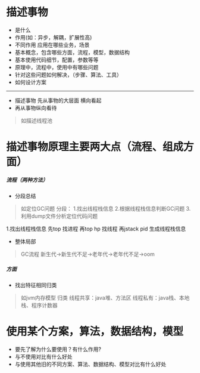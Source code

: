 # 描述事物
- 是什么
- 作用(如：异步，解耦，扩展性高)
- 不同作用 应用在哪些业务，场景
- 基本概念，包含哪些方面，流程，模型，数据结构
- 基本使用代码细节，配置，参数等等
- 原理中，流程中，使用中有哪些问题
- 针对这些问题如何解决，（步骤、算法、工具）
- 如何设计方案


-----------------------------------------------

- 描述事物 先从事物的大层面 横向看起
- 再从事物纵向看待
> 如描述线程池


# 描述事物原理主要两大点（流程、组成方面）

##### 流程（两种方法）
- 分段总结
> 如定位GC问题 分段：
> 1.找出线程栈信息
> 2.根据线程栈信息判断GC问题 
> 3.利用dump文件分析定位代码问题

1.找出线程栈信息
先top 找进程
再top hp 找线程
再jstack pid 生成线程栈信息


- 整体局部
> GC流程  新生代->新生代不足->老年代->老年代不足->oom


##### 方面
- 找出特征相同归类

> 如jvm内存模型 归类
线程共享：java堆、方法区
线程私有：java栈、本地栈、程序计数器


# 使用某个方案，算法，数据结构，模型
- 要先了解为什么要使用？有什么作用?
- 与不使用对比有什么好处
- 与使用其他旧的不同方案、算法、数据结构、模型对比有什么好处